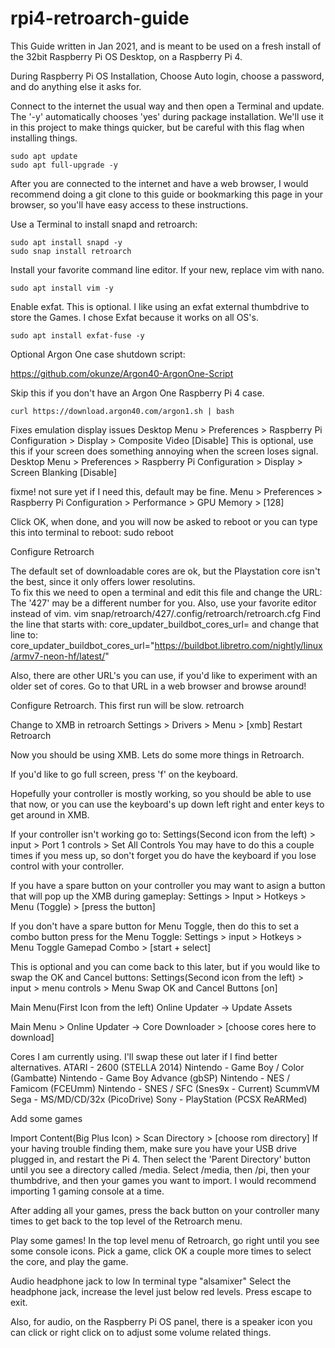 # rpi4-retroarch-guide

This Guide written in Jan 2021, and is meant to be used on a fresh install of the 32bit Raspberry Pi OS Desktop, on a Raspberry Pi 4.  

During Raspberry Pi OS Installation,
Choose Auto login, choose a password, and do anything else it asks for.

Connect to the internet the usual way and then open a Terminal and update.
The '-y' automatically chooses 'yes' during package installation. We'll use it in this project to make things quicker, but be careful with this flag when installing things.
```
sudo apt update
sudo apt full-upgrade -y
```

After you are connected to the internet and have a web browser, I would recommend doing a git clone to this guide or bookmarking this page in your browser, so you'll have easy access to these instructions.

Use a Terminal to install snapd and retroarch:
```
sudo apt install snapd -y
sudo snap install retroarch
```
Install your favorite command line editor.  If your new, replace vim with nano.
```
sudo apt install vim -y
```
Enable exfat.  This is optional.  I like using an exfat external thumbdrive to store the Games.  I chose Exfat because it works on all OS's.
```
sudo apt install exfat-fuse -y
```
Optional Argon One case shutdown script:

https://github.com/okunze/Argon40-ArgonOne-Script

Skip this if you don't have an Argon One Raspberry Pi 4 case.
```
curl https://download.argon40.com/argon1.sh | bash
```
Fixes emulation display issues
Desktop Menu > Preferences > Raspberry Pi Configuration > Display > Composite Video [Disable]
This is optional, use this if your screen does something annoying when the screen loses signal.
Desktop Menu > Preferences > Raspberry Pi Configuration > Display > Screen Blanking [Disable]
   
   

fixme! not sure yet if I need this, default may be fine.
Menu > Preferences > Raspberry Pi Configuration > Performance > GPU Memory > [128]

Click OK, when done, and you will now be asked to reboot or you can type this into terminal to reboot:
sudo reboot

Configure Retroarch

The default set of downloadable cores are ok, but the Playstation core isn't the best, since it only offers lower resolutins.  
To fix this we need to open a terminal and edit this file and change the URL:
The '427' may be a different number for you.  Also, use your favorite editor instead of vim.
vim snap/retroarch/427/.config/retroarch/retroarch.cfg
Find the line that starts with:
core_updater_buildbot_cores_url=
and change that line to:
core_updater_buildbot_cores_url="https://buildbot.libretro.com/nightly/linux/armv7-neon-hf/latest/"

Also, there are other URL's you can use, if you'd like to experiment with an older set of cores. Go to that URL in a web browser and browse around!

Configure Retroarch. This first run will be slow.
retroarch

Change to XMB in retroarch
Settings > Drivers > Menu > [xmb]
Restart Retroarch

Now you should be using XMB.  Lets do some more things in Retroarch.

If you'd like to go full screen, press 'f' on the keyboard.

Hopefully your controller is mostly working, so you should be able to use that now, or you can use the keyboard's up
down left right and enter keys to get around in XMB.  

If your controller isn't working go to:
Settings(Second icon from the left) > input > Port 1 controls > Set All Controls
You may have to do this a couple times if you mess up, so don't forget you do have the keyboard if you lose control with your controller.

If you have a spare button on your controller you may want to asign a button that will pop up the XMB during gameplay:
Settings > Input > Hotkeys > Menu (Toggle) > [press the button]

If you don't have a spare button for Menu Toggle, then do this to set a combo button press for the Menu Toggle:
Settings > input > Hotkeys > Menu Toggle Gamepad Combo > [start + select]

This is optional and you can come back to this later, but if you would like to swap the OK and Cancel buttons:
Settings(Second icon from the left) > input > menu controls > Menu Swap OK and Cancel Buttons [on]

Main Menu(First Icon from the left) Online Updater -> Update Assets

Main Menu > Online Updater -> Core Downloader > [choose cores here to download]

Cores I am currently using.  I'll swap these out later if I find better alternatives.
ATARI - 2600 (STELLA 2014)
Nintendo - Game Boy / Color (Gambatte)
Nintendo - Game Boy Advance (gbSP)
Nintendo - NES / Famicom (FCEUmm)
Nintendo - SNES / SFC (Snes9x - Current)
ScummVM
Sega - MS/MD/CD/32x (PicoDrive)
Sony - PlayStation (PCSX ReARMed)

Add some games

Import Content(Big Plus Icon) > Scan Directory > [choose rom directory]
If your having trouble finding them, make sure you have your USB drive plugged in, and restart the Pi 4.  Then
select the 'Parent Directory' button until you see a directory called /media.  Select /media, then /pi, then your thumbdrive, and then your games you want to import.  I would recommend importing 1 gaming console at a time.

After adding all your games, press the back button on your controller many times to get back to the top level of the Retroarch menu.

Play some games!
In the top level menu of Retroarch, go right until you see some console icons.  Pick a game, click OK a couple more times to select the core, and play the game.

Audio headphone jack to low
In terminal type "alsamixer"
Select the headphone jack, increase the level just below red levels.
Press escape to exit.

Also, for audio, on the Raspberry Pi OS panel, there is a speaker icon you can click or right click on to adjust some volume related things.

